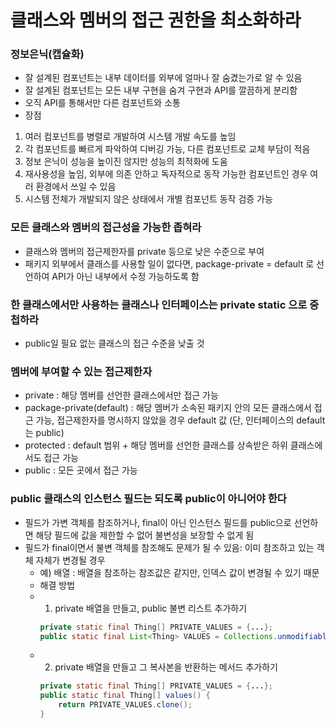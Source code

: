 # 클래스와 멤버의 접근 권한을 최소화하라
### 정보은닉(캡슐화)
* 잘 설계된 컴포넌트는 내부 데이터를 외부에 얼마나 잘 숨겼는가로 알 수 있음
* 잘 설계된 컴포넌트는 모든 내부 구현을 숨겨 구현과 API를 깔끔하게 분리함
* 오직 API를 통해서만 다른 컴포넌트와 소통
* 장점
1. 여러 컴포넌트를 병렬로 개발하여 시스템 개발 속도를 높임
2. 각 컴포넌트를 빠르게 파악하여 디버깅 가능, 다른 컴포넌트로 교체 부담이 적음
3. 정보 은닉이 성능을 높이진 않지만 성능의 최적화에 도움
4. 재사용성을 높임, 외부에 의존 안하고 독자적으로 동작 가능한 컴포넌트인 경우 여러 환경에서 쓰일 수 있음
5. 시스템 전체가 개발되지 않은 상태에서 개별 컴포넌트 동작 검증 가능
### 모든 클래스와 멤버의 접근성을 가능한 좁혀라
* 클래스와 멤버의 접근제한자를 private 등으로 낮은 수준으로 부여
* 패키지 외부에서 클래스를 사용할 일이 없다면, package-private = default 로 선언하여 API가 아닌 내부에서 수정 가능하도록 함
### 한 클래스에서만 사용하는 클래스나 인터페이스는 private static 으로 중첩하라
* public일 필요 없는 클래스의 접근 수준을 낮출 것
### 멤버에 부여할 수 있는 접근제한자
* private : 해당 멤버를 선언한 클래스에서만 접근 가능
* package-private(default) : 해당 멤버가 소속된 패키지 안의 모든 클래스에서 접근 가능, 접근제한자를 명시하지 않았을 경우 default 값 (단, 인터페이스의 default는 public)
* protected : default 범위 + 해당 멤버를 선언한 클래스를 상속받은 하위 클래스에서도 접근 가능
* public : 모든 곳에서 접근 가능
### public 클래스의 인스턴스 필드는 되도록 public이 아니어야 한다
* 필드가 가변 객체를 참조하거나, final이 아닌 인스턴스 필드를 public으로 선언하면 해당 필드에 값을 제한할 수 없어 불변성을 보장할 수 없게 됨
* 필드가 final이면서 불변 객체를 참조해도 문제가 될 수 있음: 이미 참조하고 있는 객체 자체가 변경될 경우
    * 예) 배열 : 배열을 참조하는 참조값은 같지만, 인덱스 값이 변경될 수 있기 때문
    * 해결 방법
    * 1) private 배열을 만들고, public 불변 리스트 추가하기
      ```java
      private static final Thing[] PRIVATE_VALUES = {...};
      public static final List<Thing> VALUES = Collections.unmodifiableList(Arrays.asList(PRIVATE_VALUES));
      ```
    * 2) private 배열을 만들고 그 복사본을 반환하는 메서드 추가하기
      ```java
      private static final Thing[] PRIVATE_VALUES = {...};
      public static final Thing[] values() {
          return PRIVATE_VALUES.clone();
      }
      ```